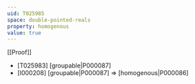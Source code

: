 ```yaml
---
uid: T025985
space: double-pointed-reals
property: homogenous
value: true
---
```

[[Proof]]

* [T025983] [groupable|P000087]
* [I000208] [groupable|P000087] => [homogenous|P000086]

